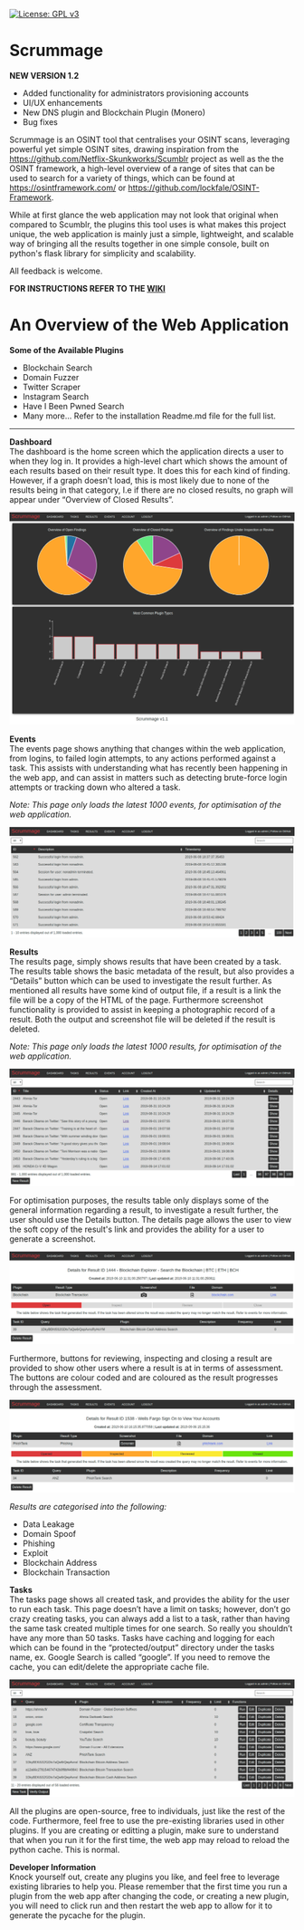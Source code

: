 [![License: GPL v3](https://img.shields.io/badge/License-GPLv3-blue.svg)](https://www.gnu.org/licenses/gpl-3.0)

# Scrummage  
**NEW VERSION 1.2**
- Added functionality for administrators provisioning accounts
- UI/UX enhancements
- New DNS plugin and Blockchain Plugin (Monero)
- Bug fixes  

Scrummage is an OSINT tool that centralises your OSINT scans, leveraging powerful yet simple OSINT sites, drawing inspiration from the https://github.com/Netflix-Skunkworks/Scumblr project as well as the the OSINT framework, a high-level overview of a range of sites that can be used to search for a variety of things, which can be found at https://osintframework.com/ or https://github.com/lockfale/OSINT-Framework.

While at first glance the web application may not look that original when compared to Scumblr, the plugins this tool uses is what makes this project unique, the web application is mainly just a simple, lightweight, and scalable way of bringing all the results together in one simple console, built on python's flask library for simplicity and scalability.

All feedback is welcome.

**FOR INSTRUCTIONS REFER TO THE [WIKI](https://github.com/matamorphosis/Scrummage/wiki)**

# An Overview of the Web Application

**Some of the Available Plugins**  
* Blockchain Search
* Domain Fuzzer
* Twitter Scraper
* Instagram Search
* Have I Been Pwned Search
* Many more... Refer to the installation Readme.md file for the full list.

---

**Dashboard**  
The dashboard is the home screen which the application directs a user to when they log in. It provides a high-level chart which shows the amount of each results based on their result type. It does this for each kind of finding. However, if a graph doesn’t load, this is most likely due to none of the results being in that category, I.e if there are no closed results, no graph will appear under “Overview of Closed Results”.  
  
![Dashboard](/installation/Dashboard.png)


**Events**  
The events page shows anything that changes within the web application, from logins, to failed login attempts, to any actions performed against a task. This assists with understanding what has recently been happening in the web app, and can assist in matters such as detecting brute-force login attempts or tracking down who altered a task.  
  
*Note: This page only loads the latest 1000 events, for optimisation of the web application.*  

![Events](/installation/Events.png)


**Results**  
The results page, simply shows results that have been created by a task. The results table shows the basic metadata of the result, but also provides a “Details” button which can be used to investigate the result further. As mentioned all results have some kind of output file, if a result is a link the file will be a copy of the HTML of the page. Furthermore screenshot functionality is provided to assist in keeping a photographic record of a result. Both the output and screenshot file will be deleted if the result is deleted.  
  
*Note: This page only loads the latest 1000 results, for optimisation of the web application.*  

![Results](/installation/Results.png)

For optimisation purposes, the results table only displays some of the general information regarding a result, to investigate a result further, the user should use the Details button. The details page allows the user to view the soft copy of the result's link and provides the ability for a user to generate a screenshot.  
  
![Results](/installation/Result_Details1.png)

Furthermore, buttons for reviewing, inspecting and closing a result are provided to show other users where a result is at in terms of assessment. The buttons are colour coded and are coloured as the result progresses through the assessment.  
  
![Results](/installation/Result_Details2.png)

*Results are categorised into the following:*  
* Data Leakage
* Domain Spoof
* Phishing
* Exploit
* Blockchain Address
* Blockchain Transaction

**Tasks**  
The tasks page shows all created task, and provides the ability for the user to run each task.
This page doesn’t have a limit on tasks; however, don’t go crazy creating tasks, you can always add a list to a task, rather than having the same task created multiple times for one search. So really you shouldn’t have any more than 50 tasks.
Tasks have caching and logging for each which can be found in the “protected/output” directory under the tasks name, ex. Google Search is called “google”. If you need to remove the cache, you can edit/delete the appropriate cache file.
  
![Tasks](/installation/Tasks.png)

All the plugins are open-source, free to individuals, just like the rest of the code. Furthermore, feel free to use the pre-existing libraries used in other plugins. If you are creating or editting a plugin, make sure to understand that when you run it for the first time, the web app may reload to reload the python cache. This is normal.

**Developer Information**  
Knock yourself out, create any plugins you like, and feel free to leverage existing libraries to help you.
Please remember that the first time you run a plugin from the web app after changing the code, or creating a new plugin, you will need to click run and then restart the web app to allow for it to generate the pycache for the plugin.
